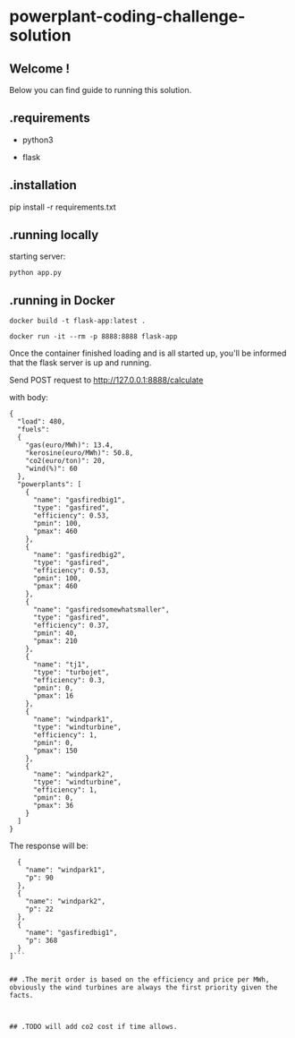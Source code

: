 # powerplant-coding-challenge-solution


## Welcome !

Below you can find guide to running this solution.


## .requirements

* python3 

* flask



## .installation
pip install -r requirements.txt

## .running locally
starting server:

```
python app.py
```

## .running in Docker

```docker build -t flask-app:latest .  ```


```docker run -it --rm -p 8888:8888 flask-app```

Once the container finished loading and is all started up, you'll be informed that the flask server is up and running.


Send POST request to http://127.0.0.1:8888/calculate

with body:

```
{
  "load": 480,
  "fuels":
  {
    "gas(euro/MWh)": 13.4,
    "kerosine(euro/MWh)": 50.8,
    "co2(euro/ton)": 20,
    "wind(%)": 60
  },
  "powerplants": [
    {
      "name": "gasfiredbig1",
      "type": "gasfired",
      "efficiency": 0.53,
      "pmin": 100,
      "pmax": 460
    },
    {
      "name": "gasfiredbig2",
      "type": "gasfired",
      "efficiency": 0.53,
      "pmin": 100,
      "pmax": 460
    },
    {
      "name": "gasfiredsomewhatsmaller",
      "type": "gasfired",
      "efficiency": 0.37,
      "pmin": 40,
      "pmax": 210
    },
    {
      "name": "tj1",
      "type": "turbojet",
      "efficiency": 0.3,
      "pmin": 0,
      "pmax": 16
    },
    {
      "name": "windpark1",
      "type": "windturbine",
      "efficiency": 1,
      "pmin": 0,
      "pmax": 150
    },
    {
      "name": "windpark2",
      "type": "windturbine",
      "efficiency": 1,
      "pmin": 0,
      "pmax": 36
    }
  ]
}
```

The response will be:

```[
  {
    "name": "windpark1",
    "p": 90
  },
  {
    "name": "windpark2",
    "p": 22
  },
  {
    "name": "gasfiredbig1",
    "p": 368
  }
]```


## .The merit order is based on the efficiency and price per MWh, obviously the wind turbines are always the first priority given the facts.



## .TODO will add co2 cost if time allows.
